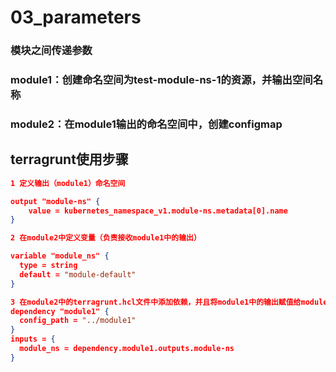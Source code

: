 # 03_parameters
### 模块之间传递参数

### module1：创建命名空间为test-module-ns-1的资源，并输出空间名称
### module2：在module1输出的命名空间中，创建configmap

## terragrunt使用步骤
``` json
1 定义输出（module1）命名空间

output "module-ns" {
    value = kubernetes_namespace_v1.module-ns.metadata[0].name
}

2 在module2中定义变量（负责接收module1中的输出）

variable "module_ns" {
  type = string
  default = "module-default"
}

3 在module2中的terragrunt.hcl文件中添加依赖，并且将module1中的输出赋值给module2中的变量
dependency "module1" {
  config_path = "../module1"
}
inputs = {
  module_ns = dependency.module1.outputs.module-ns
}
```